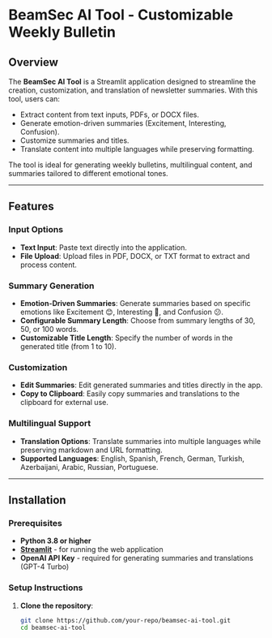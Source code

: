 # BeamSec AI Tool - Customizable Weekly Bulletin

## Overview

The **BeamSec AI Tool** is a Streamlit application designed to streamline the creation, customization, and translation of newsletter summaries. With this tool, users can:

- Extract content from text inputs, PDFs, or DOCX files.
- Generate emotion-driven summaries (Excitement, Interesting, Confusion).
- Customize summaries and titles.
- Translate content into multiple languages while preserving formatting.

The tool is ideal for generating weekly bulletins, multilingual content, and summaries tailored to different emotional tones.

---

## Features

### Input Options
- **Text Input**: Paste text directly into the application.
- **File Upload**: Upload files in PDF, DOCX, or TXT format to extract and process content.

### Summary Generation
- **Emotion-Driven Summaries**: Generate summaries based on specific emotions like Excitement 😊, Interesting 🤔, and Confusion 😕.
- **Configurable Summary Length**: Choose from summary lengths of 30, 50, or 100 words.
- **Customizable Title Length**: Specify the number of words in the generated title (from 1 to 10).

### Customization
- **Edit Summaries**: Edit generated summaries and titles directly in the app.
- **Copy to Clipboard**: Easily copy summaries and translations to the clipboard for external use.

### Multilingual Support
- **Translation Options**: Translate summaries into multiple languages while preserving markdown and URL formatting.
- **Supported Languages**: English, Spanish, French, German, Turkish, Azerbaijani, Arabic, Russian, Portuguese.

---

## Installation

### Prerequisites
- **Python 3.8 or higher**
- **[Streamlit](https://streamlit.io/)** - for running the web application
- **OpenAI API Key** - required for generating summaries and translations (GPT-4 Turbo)

### Setup Instructions

1. **Clone the repository**:
   ```bash
   git clone https://github.com/your-repo/beamsec-ai-tool.git
   cd beamsec-ai-tool
